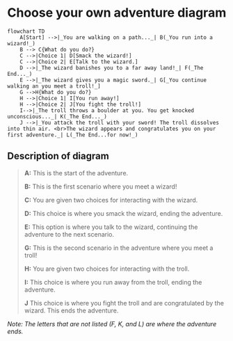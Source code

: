 # Choose your own adventure diagram

```mermaid
flowchart TD
    A[Start] -->|_You are walking on a path..._| B(_You run into a wizard!_)
    B --> C{What do you do?}
    C -->|Choice 1| D[Smack the wizard!] 
    C -->|Choice 2| E[Talk to the wizard.]
    D -->|_The wizard banishes you to a far away land!_| F(_The End..._)
    E -->|_The wizard gives you a magic sword._| G[_You continue walking an you meet a troll!_]
    G -->H{What do you do?}
    H -->|Choice 1| I[You run away!] 
    H -->|Choice 2| J[You fight the troll!]
    I-->|_The troll throws a boulder at you. You get knocked unconscious..._| K(_The End..._)
    J -->|_You attack the troll with your sword! The troll dissolves into thin air. <br>The wizard appears and congratulates you on your first adventure._| L(_The End...for now!_)
```
## Description of diagram
>
>**A:** This is the start of the adventure.
>
>**B:** This is the first scenario where you meet a wizard!
>
>**C:** You are given two choices for interacting with the wizard.
>
>**D:** This choice is where you smack the wizard, ending the adventure.
>
>**E:** This option is where you talk to the wizard, continuing the adventure to the next scenario.
>
>**G:** This is the second scenario in the adventure where you meet a troll!
>
>**H:** You are given two choices for interacting with the troll.
>
>**I:** This choice is where you run away from the troll, ending the adventure.
>
>**J** This choice is where you fight the troll and are congratulated by the wizard. This ends the adventure.

_Note: The letters that are not listed (F, K, and L) are where the adventure ends._
